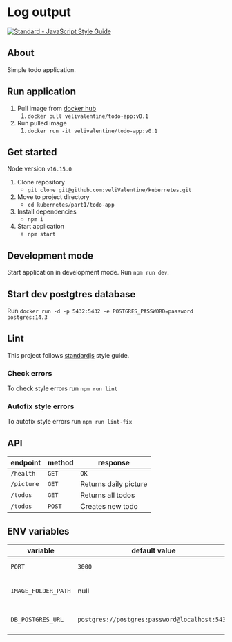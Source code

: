 # Log output
<a href="https://standardjs.com"><img src="https://img.shields.io/badge/code_style-standard-brightgreen.svg" alt="Standard - JavaScript Style Guide"></a>

## About
Simple todo application.

## Run application
1. Pull image from [docker hub](https://hub.docker.com/repository/docker/velivalentine/todo-app/tags?page=1&ordering=last_updated)
   1. `docker pull velivalentine/todo-app:v0.1`
2. Run pulled image
   1. `docker run -it velivalentine/todo-app:v0.1`

## Get started

Node version `v16.15.0`

1. Clone repository
   - `git clone git@github.com:veliValentine/kubernetes.git`
2. Move to project directory
   - `cd kubernetes/part1/todo-app`
3. Install dependencies
   - `npm i`
4. Start application
   - `npm start`

## Development mode
Start application in development mode. Run `npm run dev`.

## Start dev postgtres database
Run `docker run -d -p 5432:5432 -e POSTGRES_PASSWORD=password postgres:14.3`

## Lint
This project follows [standardjs](https://standardjs.com/) style guide.

### Check errors
To check style errors run `npm run lint`

### Autofix style errors
To autofix style errors run `npm run lint-fix`

## API
| endpoint   | method | response              |
| ---------- | ------ | --------------------- |
| `/health`  | `GET`  | `OK`                  |
| `/picture` | `GET`  | Returns daily picture |
| `/todos`   | `GET`  | Returns all todos     |
| `/todos`   | `POST` | Creates new todo      |

## ENV variables
| variable            | default value                                 | description             |
| ------------------- | --------------------------------------------- | ----------------------- |
| `PORT`              | `3000`                                        | application port        |
| `IMAGE_FOLDER_PATH` | null                                          | where images are stored |
| `DB_POSTGRES_URL`   | `postgres://postgres:password@localhost:5432` | Url for postgres db     |